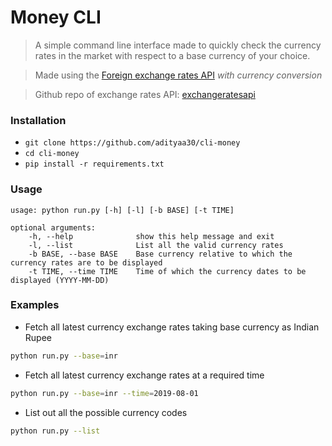 # Money CLI

> A simple command line interface made to quickly check the currency rates in the market with respect to a base currency of your choice.

> Made using the [Foreign exchange rates API](https://exchangeratesapi.io/) *with currency conversion*

> Github repo of exchange rates API: [exchangeratesapi](https://github.com/exchangeratesapi/exchangeratesapi)


### Installation

+ `git clone https://github.com/adityaa30/cli-money`
+ `cd cli-money`
+ `pip install -r requirements.txt`

### Usage

```
usage: python run.py [-h] [-l] [-b BASE] [-t TIME]

optional arguments:
    -h, --help              show this help message and exit
    -l, --list              List all the valid currency rates
    -b BASE, --base BASE    Base currency relative to which the currency rates are to be displayed
    -t TIME, --time TIME    Time of which the currency dates to be displayed (YYYY-MM-DD)
```

### Examples
+ Fetch all latest currency exchange rates taking base currency as Indian Rupee
```bash
python run.py --base=inr
```
+ Fetch all latest currency exchange rates at a required time
```bash
python run.py --base=inr --time=2019-08-01
```
+ List out all the possible currency codes
```bash
python run.py --list
```